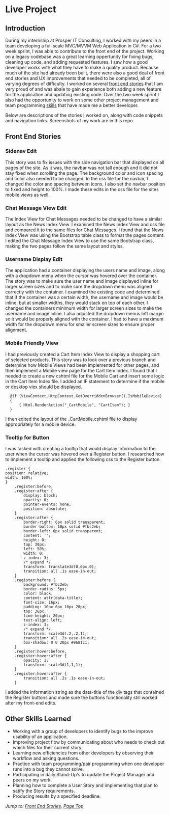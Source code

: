 # Live Project

## Introduction
During my internship at Prosper IT Consulting, I worked with my peers in a team developing a full scale MVC/MVVM Web Application in C#. For a two week sprint, I was able to contribute to the front end of the project. Working on a legacy codebase was a great learning oppertunity for fixing bugs, cleaning up code, and adding requested features. I saw how a good developer works with what they have to make a quality product. Because much of the site had already been built, there were also a good deal of front end stories and UX improvements that needed to be completed, all of varying degrees of difficulty. I worked on several [front end stories](#front-end-stories) that I am very proud of and was abale to gain experience both adding a new feature for the application and updating existing code. Over the two week sprint I also had the opportunity to work on some other project management and team programming [skills](#other-skills-learned) that have made me a better developer.

Below are descriptions of the stories I worked on, along with code snippets and navigation links. Screenshots of my work are in this repo.

## Front End Stories
### Sidenav Edit
This story was to fix issues with the side navigation bar that displayed on all pages of the site. As it was, the navbar was not tall enough and it did not stay fixed when scrolling the page. The background color and icon spacing and color also needed to be changed. In the css file for the navbar, I changed the color and spacing between icons. I also set the navbar position to fixed and height to 100%. I made these edits in the css file for the sites mobile views as well.

### Chat Message View Edit
The Index View for Chat Messages needed to be changed to have a similar layout as the News Index View. I examined the News Index View and css file and compared it to the same files for Chat Messages. I found that the News Index View was using the Bootstrap table class to format the pages content. I edited the Chat Message Index View to use the same Bootstrap class, making the two pages follow the same layout and styles.

### Username Display Edit
The application had a container displaying the users name and image, along with a dropdown menu when the cursor was hovered over the container. The story was to make sure the user name and image displayed inline for larger screen sizes and to make sure the dropdown menu was aligned correctly with the container. I examined the existing code and determined that if the container was a certain width, the username and image would be inline, but at smaller widths, they would stack on top of each other. I changed the containers minimum width for larger screen sizes to make the username and image inline. I also adjusted the dropdown menus left margin so it would be properly aligned with the container. I had to have a maximum width for the dropdown menu for smaller screen sizes to ensure proper alignment.

### Mobile Friendly View
I had previously created a Cart Item Index View to display a shopping cart of selected products. This story was to look over a previous branch and determine how Mobile Views had been implemented for other pages, and then implement a Mobile view page for the Cart Item Index. I found that I needed to create a new cshtml file for the Mobile Cart and insert some logic in the Cart Item Index file. I added an IF statement to determine if the mobile or desktop viex should be displayed.

      @if (ViewContext.HttpContext.GetOverriddenBrowser().IsMobileDevice)
      {
          { Html.RenderAction("_CartMobile", "CartItem"); }
      }

I then edited the layout of the _CartMobile.cshtml file to display appropriately for a mobile device.

### Tooltip for Button
I was tasked with creating a tooltip that would display information to the user when the cursor was hovered over a Register button. I researched how to implement a tooltip and applied the following css to the Register button.

    .register {
    position: relative;
    width: 100%;
    }
        .register:before,
        .register:after {
            display: block;
            opacity: 0;
            pointer-events: none;
            position: absolute;
        }
        .register:after {
            border-right: 6px solid transparent;
            border-bottom: 10px solid #fbc2eb;
            border-left: 6px solid transparent;
            content: '';
            height: 0;
            top: 30px;
            left: 50%;
            width: 0;
            z-index: 3;
            /* expand */
            transform: translate3d(0,6px,0);
            transition: all .1s ease-in-out;
        }
        .register:before {
            background: #fbc2eb;
            border-radius: 5px;
            color: black;
            content: attr(data-title);
            font-size: 16px;
            padding: 10px 0px 10px 20px;
            top: 36px;
            line-height: 20px;
            text-align: left;
            z-index: 3;
            /* expand */
            transform: scale3d(.2,.2,1);
            transition: all .2s ease-in-out;
            box-shadow: 0 0 20px #9681c1;
        }
        .register:hover:before,
        .register:hover:after {
            opacity: 1;
            transform: scale3d(1,1,1);
        }
        .register:hover:after {
            transition: all .2s .1s ease-in-out;
        }
       
I added the information string as the data-title of the div tags that contained the Register buttons and made sure the buttons functionality still worked after my front-end edits.

## Other Skills Learned
* Working with a group of developers to identify bugs to the improve usability of an application.
* Improving project flow by communicating about who needs to check out which files for their current story.
* Learning new efficiencies from other developers by observing their workflow and asking questions.  
* Practice with team programming/pair programming when one developer runs into a bug they cannot solve.
* Participating in daily Stand-Up's to update the Project Manager and peers on my work.
* Planning how to complete a User Story and implementing that plan to satify the Story requirements.
* Producing results by a specified deadline.
  
*Jump to: [Front End Stories](#front-end-stories), [Page Top](#live-project)*
